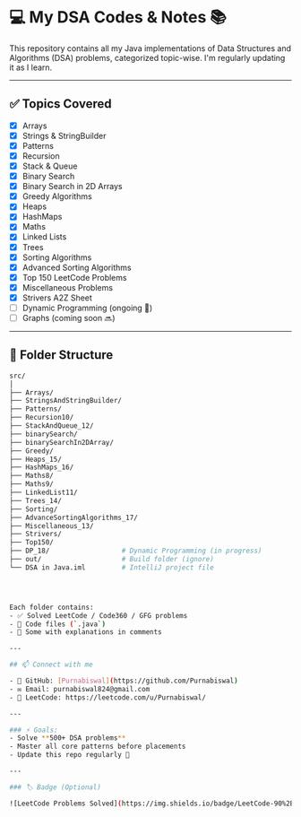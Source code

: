 # 💻 My DSA Codes & Notes 📚

This repository contains all my Java implementations of Data Structures and Algorithms (DSA) problems, categorized topic-wise. I'm regularly updating it as I learn.

---

## ✅ Topics Covered

- [x] Arrays
- [x] Strings & StringBuilder
- [x] Patterns
- [x] Recursion
- [x] Stack & Queue
- [x] Binary Search
- [x] Binary Search in 2D Arrays
- [x] Greedy Algorithms
- [x] Heaps
- [x] HashMaps
- [x] Maths
- [x] Linked Lists
- [x] Trees
- [x] Sorting Algorithms
- [x] Advanced Sorting Algorithms
- [x] Top 150 LeetCode Problems
- [x] Miscellaneous Problems
- [x] Strivers A2Z Sheet
- [ ] Dynamic Programming (ongoing 🚀)
- [ ] Graphs (coming soon 🔜)

---

## 📁 Folder Structure

```bash
src/
│
├── Arrays/
├── StringsAndStringBuilder/
├── Patterns/
├── Recursion10/
├── StackAndQueue_12/
├── binarySearch/
├── binarySearchIn2DArray/
├── Greedy/
├── Heaps_15/
├── HashMaps_16/
├── Maths8/
├── Maths9/
├── LinkedList11/
├── Trees_14/
├── Sorting/
├── AdvanceSortingAlgorithms_17/
├── Miscellaneous_13/
├── Strivers/
├── Top150/
├── DP_18/                  # Dynamic Programming (in progress)
├── out/                    # Build folder (ignore)
└── DSA in Java.iml         # IntelliJ project file




Each folder contains:
- ✅ Solved LeetCode / Code360 / GFG problems
- 📄 Code files (`.java`)
- 📝 Some with explanations in comments

---

## 📫 Connect with me

- 💼 GitHub: [Purnabiswal](https://github.com/Purnabiswal)
- ✉️ Email: purnabiswal824@gmail.com
- 🎯 LeetCode: https://leetcode.com/u/Purnabiswal/

---

### ⚡ Goals:
- Solve **500+ DSA problems**
- Master all core patterns before placements
- Update this repo regularly 💪

---

### 🏷️ Badge (Optional)

![LeetCode Problems Solved](https://img.shields.io/badge/LeetCode-90%2B-blue?style=flat&logo=leetcode)
